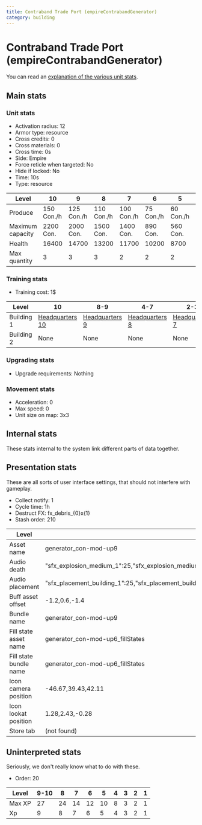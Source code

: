 ```yaml
---
title: Contraband Trade Port (empireContrabandGenerator)
category: building
---
```


# Contraband Trade Port (empireContrabandGenerator)

You can read an [explanation  of the various unit stats](unitexplained.md).

## Main stats

### Unit stats

  * Activation radius: 12
  * Armor type: resource
  * Cross credits: 0
  * Cross materials: 0
  * Cross time: 0s
  * Side: Empire
  * Force reticle when targeted: No
  * Hide if locked: No
  * Time: 10s
  * Type: resource

|Level           |10         |9          |8          |7          |6         |5         |4         |3         |2         |1         |
|----------------|-----------|-----------|-----------|-----------|----------|----------|----------|----------|----------|----------|
|Produce         |150  Con./h|125  Con./h|110  Con./h|100  Con./h|75  Con./h|60  Con./h|58  Con./h|55  Con./h|40  Con./h|25  Con./h|
|Maximum capacity|2200  Con. |2000  Con. |1500  Con. |1400  Con. |890  Con. |560  Con. |560  Con. |560  Con. |300  Con. |150  Con. |
|Health          |16400      |14700      |13200      |11700      |10200     |8700      |7200      |5400      |4500      |3000      |
|Max quantity    |3          |3          |3          |2          |2         |2         |2         |1         |1         |1         |


### Training stats

  * Training cost: 1$

|Level     |10                              |8-9                            |4-7                            |2-3                            |1                                                     |
|----------|--------------------------------|-------------------------------|-------------------------------|-------------------------------|------------------------------------------------------|
|Building 1|[Headquarters 10](empireHQ.html)|[Headquarters 9](empireHQ.html)|[Headquarters 8](empireHQ.html)|[Headquarters 7](empireHQ.html)|[Headquarters 7](empireHQ.html)                       |
|Building 2|None                            |None                           |None                           |None                           |[Contraband Safehouse 1](empireContrabandStorage.html)|


### Upgrading stats

  * Upgrade requirements: Nothing

### Movement stats

  * Acceleration: 0
  * Max speed: 0
  * Unit size on map: 3x3

## Internal stats

These stats internal to the system link different parts of data together.


## Presentation stats

These are all sorts of user interface settings, that should not interfere with gameplay.

  * Collect notify: 1
  * Cycle time: 1h
  * Destruct FX: fx_debris_{0}x{1}
  * Stash order: 210

|Level                 |9-10                                                                                                                   |8                                                                                                                      |7                                                                                                                      |6                                                                                                                      |5                                                                                                                      |4                                                                                                                      |3                                                                                                                      |2                                                                                                                      |1                                                                                                                      |
|----------------------|-----------------------------------------------------------------------------------------------------------------------|-----------------------------------------------------------------------------------------------------------------------|-----------------------------------------------------------------------------------------------------------------------|-----------------------------------------------------------------------------------------------------------------------|-----------------------------------------------------------------------------------------------------------------------|-----------------------------------------------------------------------------------------------------------------------|-----------------------------------------------------------------------------------------------------------------------|-----------------------------------------------------------------------------------------------------------------------|-----------------------------------------------------------------------------------------------------------------------|
|Asset name            |generator_con-mod-up9                                                                                                  |generator_con-mod-up8                                                                                                  |generator_con-mod-up7                                                                                                  |generator_con-mod-up6                                                                                                  |generator_con-mod-up5                                                                                                  |generator_con-mod-up4                                                                                                  |generator_con-mod-up3                                                                                                  |generator_con-mod-up2                                                                                                  |generator_con-mod-up1                                                                                                  |
|Audio death           |"sfx_explosion_medium_1":25,"sfx_explosion_medium_2":25,"sfx_explosion_medium_3":25,"sfx_explosion_medium_4":43        |"sfx_explosion_medium_1":25,"sfx_explosion_medium_2":25,"sfx_explosion_medium_3":25,"sfx_explosion_medium_4":42        |"sfx_explosion_medium_1":25,"sfx_explosion_medium_2":25,"sfx_explosion_medium_3":25,"sfx_explosion_medium_4":41        |"sfx_explosion_medium_1":25,"sfx_explosion_medium_2":25,"sfx_explosion_medium_3":25,"sfx_explosion_medium_4":40        |"sfx_explosion_medium_1":25,"sfx_explosion_medium_2":25,"sfx_explosion_medium_3":25,"sfx_explosion_medium_4":39        |"sfx_explosion_medium_1":25,"sfx_explosion_medium_2":25,"sfx_explosion_medium_3":25,"sfx_explosion_medium_4":38        |"sfx_explosion_medium_1":25,"sfx_explosion_medium_2":25,"sfx_explosion_medium_3":25,"sfx_explosion_medium_4":37        |"sfx_explosion_medium_1":25,"sfx_explosion_medium_2":25,"sfx_explosion_medium_3":25,"sfx_explosion_medium_4":36        |"sfx_explosion_medium_1":25,"sfx_explosion_medium_2":25,"sfx_explosion_medium_3":25,"sfx_explosion_medium_4":35        |
|Audio placement       |"sfx_placement_building_1":25,"sfx_placement_building_2":25,"sfx_placement_building_3":25,"sfx_placement_building_4":33|"sfx_placement_building_1":25,"sfx_placement_building_2":25,"sfx_placement_building_3":25,"sfx_placement_building_4":32|"sfx_placement_building_1":25,"sfx_placement_building_2":25,"sfx_placement_building_3":25,"sfx_placement_building_4":31|"sfx_placement_building_1":25,"sfx_placement_building_2":25,"sfx_placement_building_3":25,"sfx_placement_building_4":30|"sfx_placement_building_1":25,"sfx_placement_building_2":25,"sfx_placement_building_3":25,"sfx_placement_building_4":29|"sfx_placement_building_1":25,"sfx_placement_building_2":25,"sfx_placement_building_3":25,"sfx_placement_building_4":28|"sfx_placement_building_1":25,"sfx_placement_building_2":25,"sfx_placement_building_3":25,"sfx_placement_building_4":27|"sfx_placement_building_1":25,"sfx_placement_building_2":25,"sfx_placement_building_3":25,"sfx_placement_building_4":26|"sfx_placement_building_1":25,"sfx_placement_building_2":25,"sfx_placement_building_3":25,"sfx_placement_building_4":25|
|Buff asset offset     |-1.2,0.6,-1.4                                                                                                          |-1.2,0.6,-1.4                                                                                                          |-1.2,0.6,-1.4                                                                                                          |-1.2,0.6,-1.4                                                                                                          |-1.2,0.4,-1.4                                                                                                          |-1,0.8,-1                                                                                                              |-1,0.8,-1                                                                                                              |-1,0.8,-1                                                                                                              |-1,0.8,-1                                                                                                              |
|Bundle name           |generator_con-mod-up9                                                                                                  |generator_con-mod-up8                                                                                                  |generator_con-mod-up7                                                                                                  |generator_con-mod-up6                                                                                                  |generator_con-mod-up5                                                                                                  |generator_con-mod-up4                                                                                                  |generator_con-mod-up3                                                                                                  |generator_con-mod-up2                                                                                                  |generator_con-mod-up1                                                                                                  |
|Fill state asset name |generator_con-mod-up6_fillStates                                                                                       |generator_con-mod-up6_fillStates                                                                                       |generator_con-mod-up6_fillStates                                                                                       |generator_con-mod-up6_fillStates                                                                                       |generator_con-mod-up5_fillStates                                                                                       |generator_con-mod-up4_fillStates                                                                                       |generator_con-mod-up3_fillStates                                                                                       |generator_con-mod-up2_fillStates                                                                                       |generator_con-mod-up1_fillStates                                                                                       |
|Fill state bundle name|generator_con-mod-up6_fillStates                                                                                       |generator_con-mod-up6_fillStates                                                                                       |generator_con-mod-up6_fillStates                                                                                       |generator_con-mod-up6_fillStates                                                                                       |generator_con-mod-up5_fillStates                                                                                       |generator_con-mod-up4_fillStates                                                                                       |generator_con-mod-up3_fillStates                                                                                       |generator_con-mod-up2_fillStates                                                                                       |generator_con-mod-up1_fillStates                                                                                       |
|Icon camera position  |-46.67,39.43,42.11                                                                                                     |-46.67,39.43,42.11                                                                                                     |-46.67,39.43,42.11                                                                                                     |-46.67,39.43,42.11                                                                                                     |-46.64,39.22,42.15                                                                                                     |-46.71,39.26,42.15                                                                                                     |-46.89,39.21,42.05                                                                                                     |-46.67,39.23,42.12                                                                                                     |-46.7,39.22,42.09                                                                                                      |
|Icon lookat position  |1.28,2.43,-0.28                                                                                                        |1.28,2.43,-0.28                                                                                                        |1.28,2.43,-0.28                                                                                                        |1.28,2.43,-0.28                                                                                                        |1.31,2.22,-0.24                                                                                                        |1.24,2.26,-0.24                                                                                                        |1.06,2.21,-0.34                                                                                                        |1.28,2.23,-0.27                                                                                                        |1.25,2.22,-0.3                                                                                                         |
|Store tab             |(not found)                                                                                                            |(not found)                                                                                                            |(not found)                                                                                                            |(not found)                                                                                                            |(not found)                                                                                                            |(not found)                                                                                                            |(not found)                                                                                                            |(not found)                                                                                                            |resources                                                                                                              |


## Uninterpreted stats

Seriously, we don't really know what to do with these.

  * Order: 20

|Level |9-10|8 |7 |6 |5 |4|3|2|1|
|------|----|--|--|--|--|-|-|-|-|
|Max XP|27  |24|14|12|10|8|3|2|1|
|Xp    |9   |8 |7 |6 |5 |4|3|2|1|


